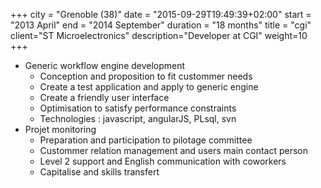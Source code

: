 +++
city = "Grenoble (38)"
date = "2015-09-29T19:49:39+02:00"
start = "2013 April"
end = "2014 September"
duration = "18 months"
title = "cgi"
client="ST Microelectronics"
description="Developer at CGI"
weight=10
+++

- Generic workflow engine development
   - Conception and proposition to fit custommer needs
   - Create a test application and apply to generic engine
   - Create a friendly user interface 
   - Optimisation to satisfy performance constraints
   - Technologies : javascript, angularJS, PLsql, svn
- Projet monitoring 
   - Preparation and participation to pilotage committee
   - Custommer relation management and users main contact person
   - Level 2 support and English communication with coworkers
   - Capitalise and skills transfert
